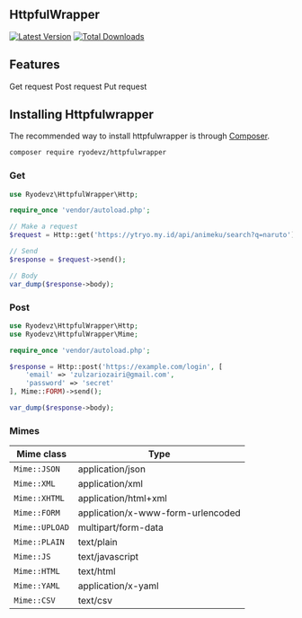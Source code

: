 ## HttpfulWrapper

[![Latest Version](https://img.shields.io/github/v/release/ryodevz/httpfulwrapper.svg?style=flat-square)](https://github.com/ryodevz/httpfulwrapper/releases)
[![Total Downloads](https://img.shields.io/packagist/dt/ryodevz/httpfulwrapper.svg?style=flat-square)](https://packagist.org/packages/ryodevz/httpfulwrapper)

## Features

Get request
Post request
Put request

## Installing Httpfulwrapper

The recommended way to install httpfulwrapper is through [Composer](https://getcomposer.org/).

```bash
composer require ryodevz/httpfulwrapper
```

### Get

```php
use Ryodevz\HttpfulWrapper\Http;

require_once 'vendor/autoload.php';

// Make a request
$request = Http::get('https://ytryo.my.id/api/animeku/search?q=naruto');

// Send
$response = $request->send();

// Body
var_dump($response->body);
```

### Post

```php
use Ryodevz\HttpfulWrapper\Http;
use Ryodevz\HttpfulWrapper\Mime;

require_once 'vendor/autoload.php';

$response = Http::post('https://example.com/login', [
    'email' => 'zulzariozairi@gmail.com',
    'password' => 'secret'
], Mime::FORM)->send();

var_dump($response->body);
```

### Mimes

| Mime class     | Type                              |
| -------------- | --------------------------------- |
| `Mime::JSON`   | application/json                  |
| `Mime::XML`    | application/xml                   |
| `Mime::XHTML`  | application/html+xml              |
| `Mime::FORM`   | application/x-www-form-urlencoded |
| `Mime::UPLOAD` | multipart/form-data               |
| `Mime::PLAIN`  | text/plain                        |
| `Mime::JS`     | text/javascript                   |
| `Mime::HTML`   | text/html                         |
| `Mime::YAML`   | application/x-yaml                |
| `Mime::CSV`    | text/csv                          |
